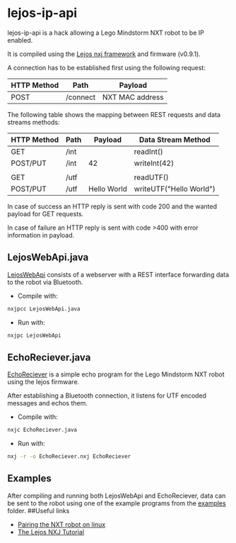 # lejos-ip-api
lejos-ip-api is a hack allowing a Lego Mindstorm NXT robot to be IP enabled.

It is compiled using the [Lejos nxj framework](http://www.lejos.org/nxj.php) and firmware (v0.9.1).

A connection has to be established first using the following request:

HTTP Method     |    Path    |    Payload
----------------|------------|---------------
    POST        |  /connect  | NXT MAC address
        
The following table shows the mapping between REST requests and data streams methods:

HTTP Method     |    Path    |    Payload    |    Data Stream Method
----------------|------------|---------------|-------------------------
    GET         |    /int    |               |        readInt()
  POST/PUT      |    /int    |       42      |       writeInt(42)
                |            |               |
    GET         |    /utf    |               |        readUTF()
  POST/PUT      |    /utf    |  Hello World  |  writeUTF("Hello World")
      
In case of success an HTTP reply is sent with code 200 and the wanted payload for GET requests.

In case of failure an HTTP reply is sent with code >400 with error information in payload.

## LejosWebApi.java
[LejosWebApi](https://github.com/TTalex/lejos-ip-api/blob/master/LejosWebApi.java) consists of a webserver with a REST interface forwarding data to the robot via Bluetooth.

* Compile with:

```sh
nxjpcc LejosWebApi.java
```

* Run with:

```sh
nxjpc LejosWebApi
```

## EchoReciever.java
[EchoReciever](https://github.com/TTalex/lejos-ip-api/blob/master/EchoReciever.java) is a simple echo program for the Lego Mindstorm NXT robot using the lejos firmware. 

After establishing a Bluetooth connection, it listens for UTF encoded messages and echos them.

* Compile with:

```sh
nxjc EchoReciever.java
```

* Run with:

```sh
nxj -r -o EchoReciever.nxj EchoReciever
```

## Examples
After compiling and running both LejosWebApi and EchoReciever, data can be sent to the robot using one of the example programs from the [examples](https://github.com/TTalex/lejos-ip-api/tree/master/examples) folder.
##Useful links
* [Pairing the NXT robot on linux](http://www.eggwall.com/2011/07/setting-up-nxt-bluetooth-support-on.html)
* [The Lejos NXJ Tutorial](http://www.lejos.org/nxt/nxj/tutorial/index.htm)
